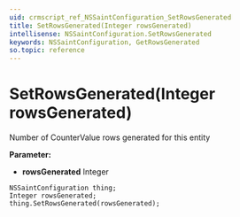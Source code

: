 ```yaml
---
uid: crmscript_ref_NSSaintConfiguration_SetRowsGenerated
title: SetRowsGenerated(Integer rowsGenerated)
intellisense: NSSaintConfiguration.SetRowsGenerated
keywords: NSSaintConfiguration, GetRowsGenerated
so.topic: reference
---
```


# SetRowsGenerated(Integer rowsGenerated)

Number of CounterValue rows generated for this entity

**Parameter:** 
 - **rowsGenerated** Integer

```crmscript
NSSaintConfiguration thing;
Integer rowsGenerated;
thing.SetRowsGenerated(rowsGenerated);
```

